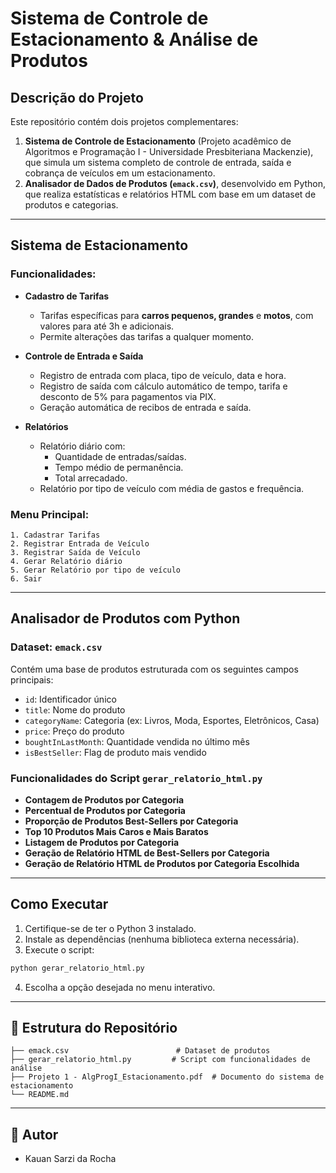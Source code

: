 
# Sistema de Controle de Estacionamento & Análise de Produtos

## Descrição do Projeto

Este repositório contém dois projetos complementares:

1. **Sistema de Controle de Estacionamento** (Projeto acadêmico de Algoritmos e Programação I - Universidade Presbiteriana Mackenzie), que simula um sistema completo de controle de entrada, saída e cobrança de veículos em um estacionamento.
2. **Analisador de Dados de Produtos (`emack.csv`)**, desenvolvido em Python, que realiza estatísticas e relatórios HTML com base em um dataset de produtos e categorias.

---

## Sistema de Estacionamento

### Funcionalidades:

- **Cadastro de Tarifas**
  - Tarifas específicas para **carros pequenos, grandes** e **motos**, com valores para até 3h e adicionais.
  - Permite alterações das tarifas a qualquer momento.

- **Controle de Entrada e Saída**
  - Registro de entrada com placa, tipo de veículo, data e hora.
  - Registro de saída com cálculo automático de tempo, tarifa e desconto de 5% para pagamentos via PIX.
  - Geração automática de recibos de entrada e saída.

- **Relatórios**
  - Relatório diário com:
    - Quantidade de entradas/saídas.
    - Tempo médio de permanência.
    - Total arrecadado.
  - Relatório por tipo de veículo com média de gastos e frequência.

### Menu Principal:
```
1. Cadastrar Tarifas
2. Registrar Entrada de Veículo
3. Registrar Saída de Veículo
4. Gerar Relatório diário
5. Gerar Relatório por tipo de veículo
6. Sair
```

---

## Analisador de Produtos com Python

### Dataset: `emack.csv`

Contém uma base de produtos estruturada com os seguintes campos principais:

- `id`: Identificador único
- `title`: Nome do produto
- `categoryName`: Categoria (ex: Livros, Moda, Esportes, Eletrônicos, Casa)
- `price`: Preço do produto
- `boughtInLastMonth`: Quantidade vendida no último mês
- `isBestSeller`: Flag de produto mais vendido

### Funcionalidades do Script `gerar_relatorio_html.py`

- **Contagem de Produtos por Categoria**
- **Percentual de Produtos por Categoria**
- **Proporção de Produtos Best-Sellers por Categoria**
- **Top 10 Produtos Mais Caros e Mais Baratos**
- **Listagem de Produtos por Categoria**
- **Geração de Relatório HTML de Best-Sellers por Categoria**
- **Geração de Relatório HTML de Produtos por Categoria Escolhida**

---

## Como Executar

1. Certifique-se de ter o Python 3 instalado.
2. Instale as dependências (nenhuma biblioteca externa necessária).
3. Execute o script:

```bash
python gerar_relatorio_html.py
```

4. Escolha a opção desejada no menu interativo.

---

## 📁 Estrutura do Repositório

```
├── emack.csv                        # Dataset de produtos
├── gerar_relatorio_html.py         # Script com funcionalidades de análise
├── Projeto 1 - AlgProgI_Estacionamento.pdf  # Documento do sistema de estacionamento
└── README.md
```

---

## 👥 Autor
- Kauan Sarzi da Rocha

